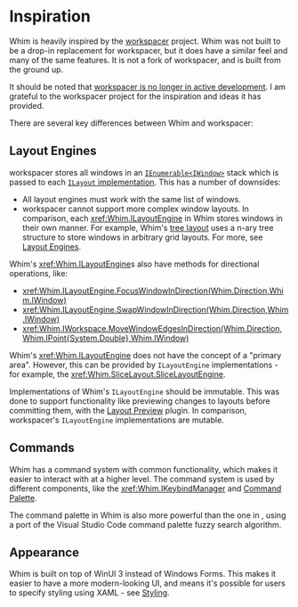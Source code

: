 # Inspiration

Whim is heavily inspired by the [workspacer](https://github.com/workspacer/workspacer) project. Whim was not built to be a drop-in replacement for workspacer, but it does have a similar feel and many of the same features. It is not a fork of workspacer, and is built from the ground up.

It should be noted that [workspacer is no longer in active development](https://github.com/workspacer/workspacer/discussions/485). I am grateful to the workspacer project for the inspiration and ideas it has provided.

There are several key differences between Whim and workspacer:

## Layout Engines

workspacer stores all windows in an [`IEnumerable<IWindow>`](https://github.com/workspacer/workspacer/blob/17750d1f84b8bb9015638ee7a733a2976ce08d25/src/workspacer.Shared/Workspace/Workspace.cs#L10) stack which is passed to each [`ILayout` implementation](https://github.com/workspacer/workspacer/blob/17750d1f84b8bb9015638ee7a733a2976ce08d25/src/workspacer.Shared/Layout/ILayoutEngine.cs#L23). This has a number of downsides:

- All layout engines must work with the same list of windows.
- workspacer cannot support more complex window layouts. In comparison, each <xref:Whim.ILayoutEngine> in Whim stores windows in their own manner. For example, Whim's [tree layout](plugins/tree-layout.md) uses a n-ary tree structure to store windows in arbitrary grid layouts. For more, see [Layout Engines](layout-engines.md).

Whim's <xref:Whim.ILayoutEngine>s also have methods for directional operations, like:

- <xref:Whim.ILayoutEngine.FocusWindowInDirection(Whim.Direction,Whim.IWindow)>
- <xref:Whim.ILayoutEngine.SwapWindowInDirection(Whim.Direction,Whim.IWindow)>
- <xref:Whim.IWorkspace.MoveWindowEdgesInDirection(Whim.Direction,Whim.IPoint{System.Double},Whim.IWindow)>

Whim's <xref:Whim.ILayoutEngine> does not have the concept of a "primary area". However, this can be provided by `ILayoutEngine` implementations - for example, the <xref:Whim.SliceLayout.SliceLayoutEngine>.

Implementations of Whim's `ILayoutEngine` should be immutable. This was done to support functionality like previewing changes to layouts before committing them, with the [Layout Preview](plugins/layout-preview.md) plugin. In comparison, workspacer's `ILayoutEngine` implementations are mutable.

## Commands

Whim has a command system with common functionality, which makes it easier to interact with at a higher level. The command system is used by different components, like the <xref:Whim.IKeybindManager> and [Command Palette](plugins/command-palette.md).

The command palette in Whim is also more powerful than the one in , using a port of the Visual Studio Code command palette fuzzy search algorithm.

## Appearance

Whim is built on top of WinUI 3 instead of Windows Forms. This makes it easier to have a more modern-looking UI, and means it's possible for users to specify styling using XAML - see [Styling](styling.md).
